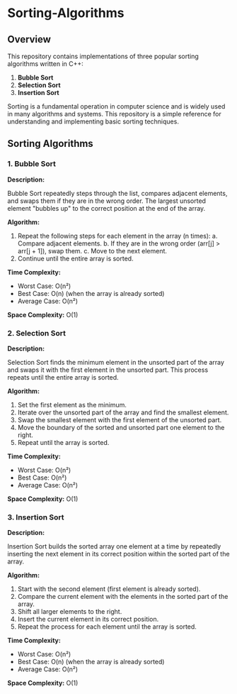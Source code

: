 # Sorting-Algorithms

## Overview
  
This repository contains implementations of three popular sorting algorithms written in C++:
1. **Bubble Sort**
2. **Selection Sort**
3. **Insertion Sort**

Sorting is a fundamental operation in computer science and is widely used in many algorithms and systems. This repository is a simple reference for understanding and implementing basic sorting techniques.

## Sorting Algorithms

### 1. Bubble Sort
 
**Description:**

Bubble Sort repeatedly steps through the list, compares adjacent elements, and swaps them if they are in the wrong order. The largest unsorted element "bubbles up" to the correct position at the end of the array.

**Algorithm:**
1. Repeat the following steps for each element in the array (n times):
   a. Compare adjacent elements.
   b. If they are in the wrong order (arr[j] > arr[j + 1]), swap them.
   c. Move to the next element.
2. Continue until the entire array is sorted.

**Time Complexity:**
- Worst Case: O(n²)
- Best Case: O(n) (when the array is already sorted)
- Average Case: O(n²)

**Space Complexity:** O(1)

### 2. Selection Sort

**Description:**

Selection Sort finds the minimum element in the unsorted part of the array and swaps it with the first element in the unsorted part. This process repeats until the entire array is sorted.

**Algorithm:**
1. Set the first element as the minimum.
2. Iterate over the unsorted part of the array and find the smallest element.
3. Swap the smallest element with the first element of the unsorted part.
4. Move the boundary of the sorted and unsorted part one element to the right.
5. Repeat until the array is sorted.

**Time Complexity:**
- Worst Case: O(n²)
- Best Case: O(n²)
- Average Case: O(n²)

**Space Complexity:** O(1)

### 3. Insertion Sort

**Description:**

Insertion Sort builds the sorted array one element at a time by repeatedly inserting the next element in its correct position within the sorted part of the array.

**Algorithm:**
1. Start with the second element (first element is already sorted).
2. Compare the current element with the elements in the sorted part of the array.
3. Shift all larger elements to the right.
4. Insert the current element in its correct position.
5. Repeat the process for each element until the array is sorted.

**Time Complexity:**
- Worst Case: O(n²)
- Best Case: O(n) (when the array is already sorted)
- Average Case: O(n²)

**Space Complexity:** O(1)
